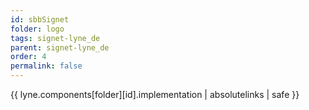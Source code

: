 ```yaml
---
id: sbbSignet
folder: logo
tags: signet-lyne_de
parent: signet-lyne_de
order: 4
permalink: false  
---
```

{{ lyne.components[folder][id].implementation | absolutelinks | safe }}


